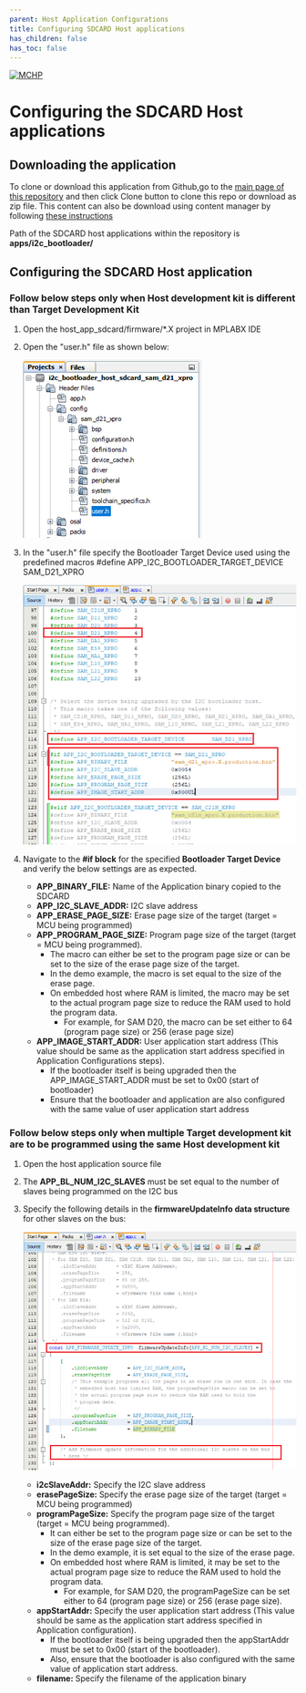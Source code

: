 ```yaml
---
parent: Host Application Configurations
title: Configuring SDCARD Host applications
has_children: false
has_toc: false
---
```


[![MCHP](https://www.microchip.com/ResourcePackages/Microchip/assets/dist/images/logo.png)](https://www.microchip.com)

# Configuring the SDCARD Host applications

## Downloading the application

To clone or download this application from Github,go to the [main page of this repository](https://github.com/Microchip-MPLAB-Harmony/bootloader_apps_i2c) and then click Clone button to clone this repo or download as zip file. This content can also be download using content manager by following [these instructions](https://github.com/Microchip-MPLAB-Harmony/contentmanager/wiki)

Path of the SDCARD host applications within the repository is **apps/i2c_bootloader/**

## Configuring the SDCARD Host application

### Follow below steps only when Host development kit is different than Target Development Kit

1. Open the host_app_sdcard/firmware/*.X project in MPLABX IDE

2. Open the "user.h" file as shown below:

    ![i2c_bootloader_host_app_sdcard_user_ide](./images/i2c_bootloader_host_app_sdcard_user_ide.png)

3. In the "user.h" file specify the Bootloader Target Device used using the predefined macros
       #define APP_I2C_BOOTLOADER_TARGET_DEVICE     SAM_D21_XPRO

    ![i2c_bootloader_host_app_nvm_user_config](./images/i2c_bootloader_host_app_sdcard_user_config.png)

4. Navigate to the **#if block** for the specified **Bootloader Target Device** and verify the below settings are as expected.

    - **APP_BINARY_FILE:** Name of the Application binary copied to the SDCARD
    - **APP_I2C_SLAVE_ADDR:** I2C slave address
    - **APP_ERASE_PAGE_SIZE:** Erase page size of the target (target = MCU being programmed)
    - **APP_PROGRAM_PAGE_SIZE:** Program page size of the target (target = MCU being programmed).
        - The macro can either be set to the program page size or can be set to the size of the erase page size of the target.
        - In the demo example, the macro is set equal to the size of the erase page.
        - On embedded host where RAM is limited, the macro may be set to the actual program page size to reduce the RAM used to hold the program data.
            - For example, for SAM D20, the macro can be set either to 64 (program page size) or 256 (erase page size)
    - **APP_IMAGE_START_ADDR:** User application start address (This value should be same as the application start address specified in Application Configurations steps).
        - If the bootloader itself is being upgraded then the APP_IMAGE_START_ADDR must be set to 0x00 (start of bootloader)
        - Ensure that the bootloader and application are also configured with the same value of user application start address

### Follow below steps only when multiple Target development kit are to be programmed using the same Host development kit

1. Open the host application source file

2. The **APP_BL_NUM_I2C_SLAVES** must be set equal to the number of slaves being programmed on the I2C bus

3. Specify the following details in the **firmwareUpdateInfo data structure** for other slaves on the bus:

    ![i2c_bootloader_host_app_sdcard_config](./images/i2c_bootloader_host_app_sdcard_app_config.png)

    - **i2cSlaveAddr:** Specify the I2C slave address
    - **erasePageSize:** Specify the erase page size of the target (target = MCU being programmed)
    - **programPageSize:** Specify the program page size of the target (target = MCU being programmed).
        - It can either be set to the program page size or can be set to the size of the erase page size of the target.
        - In the demo example, it is set equal to the size of the erase page.
        - On embedded host where RAM is limited, it may be set to the actual program page size to reduce the RAM used to hold the program data.
            - For example, for SAM D20, the programPageSize can be set either to 64 (program page size) or 256 (erase page size).
    - **appStartAddr:** Specify the user application start address (This value should be same as the application start address specified in Application configuration).
        - If the bootloader itself is being upgraded then the appStartAddr must be set to 0x00 (start of the bootloader).
        - Also, ensure that the bootloader is also configured with the same value of application start address.
    - **filename:** Specify the filename of the application binary
